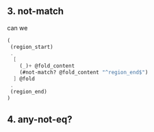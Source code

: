 
## 3. not-match

can we

```scheme
(
 (region_start)
 .
  [
    (_)+ @fold_content
    (#not-match? @fold_content "^region_end$")
  ] @fold
 .
 (region_end)
)
```


## 4. any-not-eq?
